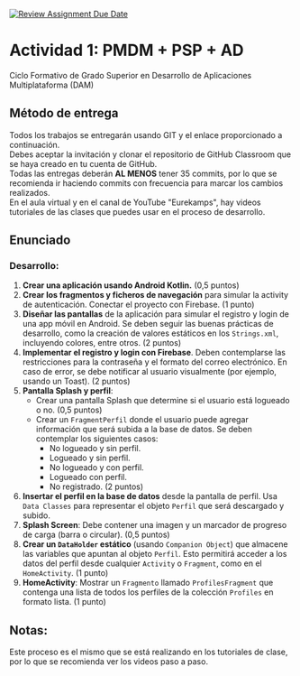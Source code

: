 [![Review Assignment Due Date](https://classroom.github.com/assets/deadline-readme-button-22041afd0340ce965d47ae6ef1cefeee28c7c493a6346c4f15d667ab976d596c.svg)](https://classroom.github.com/a/yWiL0C6L)
# Actividad 1: PMDM + PSP + AD
Ciclo Formativo de Grado Superior en Desarrollo de Aplicaciones Multiplataforma (DAM)

## Método de entrega

Todos los trabajos se entregarán usando GIT y el enlace proporcionado a continuación.  
Debes aceptar la invitación y clonar el repositorio de GitHub Classroom que se haya creado en tu cuenta de GitHub.  
Todas las entregas deberán **AL MENOS** tener 35 commits, por lo que se recomienda ir haciendo commits con frecuencia para marcar los cambios realizados.  
En el aula virtual y en el canal de YouTube "Eurekamps", hay videos tutoriales de las clases que puedes usar en el proceso de desarrollo.

## Enunciado

### Desarrollo:

1. **Crear una aplicación usando Android Kotlin.** (0,5 puntos)
2. **Crear los fragmentos y ficheros de navegación** para simular la activity de autenticación. Conectar el proyecto con Firebase. (1 punto)
3. **Diseñar las pantallas** de la aplicación para simular el registro y login de una app móvil en Android. Se deben seguir las buenas prácticas de desarrollo, como la creación de valores estáticos en los `Strings.xml`, incluyendo colores, entre otros. (2 puntos)
4. **Implementar el registro y login con Firebase**. Deben contemplarse las restricciones para la contraseña y el formato del correo electrónico. En caso de error, se debe notificar al usuario visualmente (por ejemplo, usando un Toast). (2 puntos)
5. **Pantalla Splash y perfil**:
    - Crear una pantalla Splash que determine si el usuario está logueado o no. (0,5 puntos)
    - Crear un `FragmentPerfil` donde el usuario puede agregar información que será subida a la base de datos. Se deben contemplar los siguientes casos:
        - No logueado y sin perfil.
        - Logueado y sin perfil.
        - No logueado y con perfil.
        - Logueado con perfil.
        - No registrado. (2 puntos)
6. **Insertar el perfil en la base de datos** desde la pantalla de perfil. Usa `Data Classes` para representar el objeto `Perfil` que será descargado y subido.
7. **Splash Screen**: Debe contener una imagen y un marcador de progreso de carga (barra o circular). (0,5 puntos)
8. **Crear un `DataHolder` estático** (usando `Companion Object`) que almacene las variables que apuntan al objeto `Perfil`. Esto permitirá acceder a los datos del perfil desde cualquier `Activity` o `Fragment`, como en el `HomeActivity`. (1 punto)
9. **HomeActivity**: Mostrar un `Fragmento` llamado `ProfilesFragment` que contenga una lista de todos los perfiles de la colección `Profiles` en formato lista. (1 punto)

## Notas:
Este proceso es el mismo que se está realizando en los tutoriales de clase, por lo que se recomienda ver los videos paso a paso.

